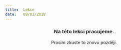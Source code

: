 ```yaml
---
title:  Lekce
date:   08/03/2018
---
```


### <center>Na této lekci pracujeme.</center>
<center>Prosim zkuste to znovu později.</center>